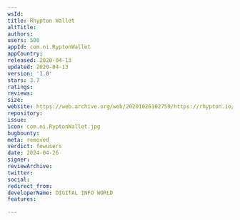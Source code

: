 ```yaml
---
wsId: 
title: Rhypton Wallet
altTitle: 
authors: 
users: 500
appId: com.ni.RyptonWallet
appCountry: 
released: 2020-04-13
updated: 2020-04-13
version: '1.0'
stars: 3.7
ratings: 
reviews: 
size: 
website: https://web.archive.org/web/20201026102759/https://rhypton.io/
repository: 
issue: 
icon: com.ni.RyptonWallet.jpg
bugbounty: 
meta: removed
verdict: fewusers
date: 2024-04-26
signer: 
reviewArchive: 
twitter: 
social: 
redirect_from: 
developerName: DIGITAL INFO WORLD
features: 

---
```


